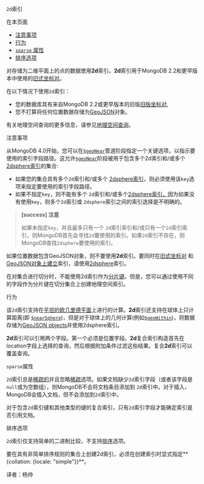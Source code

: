  `2d`索引

在本页面

- [注意事项](注意)
- [行为](行为)
- [`sparse` 属性](属性)
- [排序选项](选项)

对存储为二维平面上的点的数据使用**2d**索引。**2d**索引用于MongoDB 2.2和更早版本中使用的[旧式坐标对](https://docs.mongodb.com/master/geospatial-queries/geospatial-legacy)。

在以下情况下使用`2d`索引：

- 您的数据库具有来自MongoDB 2.2或更早版本的旧版[旧版坐标对](https://docs.mongodb.com/master/geospatial-queries/geospatial-legacy),
- 您不打算将任何位置数据存储为[GeoJSON](https://docs.mongodb.com/master/reference/glossary/term-geojson)对象。

有关地理空间查询的更多信息，请参见[地理空间查询](https://docs.mongodb.com/master/geospatial-queries/)。

 <span id="注意">注意事项</span>

从MongoDB 4.0开始，您可以在[`$geoNear`](https://docs.mongodb.com/master/reference/operator/aggregation/geoNear/pipe._S_geoNear)管道阶段指定一个关键选项，以指示要使用的索引字段路径。这允许[`$geoNear`](https://docs.mongodb.com/master/reference/operator/aggregation/geoNear/pipe._S_geoNear)阶段被用于包含多个2d索引和/或多个 [2dsphere索引](https://docs.mongodb.com/master/core/2dsphere/)的集合:

- 如果您的集合具有多个`2d`索引和/或多个 [2dsphere索引](https://docs.mongodb.com/master/core/2dsphere/)，则必须使用该`key`选项来指定要使用的索引字段路径。
- 如果不指定`key`，则不能有多个 `2d`索引和/或多个[2dsphere索引，](https://docs.mongodb.com/master/core/2dsphere/)因为如果没有使用`key`，则多个`2d`索引或 `2dsphere`索引之间的索引选择是不明确的。

> **[success] 注意**
>
> 如果未指定`key`，并且最多只有一个 `2d`索引索引和/或只有一个`2d`索引索引，则MongoDB首先会寻找`2d`要使用的索引。如果`2d`索引不存在，则MongoDB查找`2dsphere`要使用的索引。

如果位置数据包含GeoJSON对象，则不要使用**2d**索引。要同时在[旧式坐标对](https://docs.mongodb.com/master/geospatial-queries/geospatial-legacy) 和 [GeoJSON对象上](https://docs.mongodb.com/master/geospatial-queries/geospatial-geojson)[建立](https://docs.mongodb.com/master/core/2dsphere/)索引，请使用[2dsphere](https://docs.mongodb.com/master/core/2dsphere/)索引。

在对集合进行切分时，不能使用2d索引作为[分片键](https://docs.mongodb.com/master/reference/glossary/term-shard-key)。但是，您可以通过使用不同的字段作为分片键在切分集合上创建地理空间索引。

 <span id="行为">行为</span>

该`2d`索引支持在[平坦的欧几里德平面](https://docs.mongodb.com/master/geospatial-queries/geospatial-geometry)上进行的计算。**2d**索引还支持在球体上只计算距离(即 [`$nearSphere`](https://docs.mongodb.com/master/reference/operator/query/nearSphere/op._S_nearSphere))，但是对于球体上的几何计算(例如[`$geoWithin`](https://docs.mongodb.com/master/reference/operator/query/geoWithin/op._S_geoWithin))，将数据存储为[GeoJSON objects](https://docs.mongodb.com/master/geospatial-queries/geospatial-geojson)并使用2dsphere索引。

**2d**索引可以引用两个字段。第一个必须是位置字段。**2d**复合索引构造首先在location字段上选择的查询，然后根据附加条件过滤这些结果。复合**2d**索引可以覆盖查询。

 <span id="属性">`sparse`属性</span>

`2d`索引总是[稀疏的](https://docs.mongodb.com/master/core/index-sparse/)并且忽略[稀疏](https://docs.mongodb.com/master/core/index-sparse/)选项。如果文档缺少`2d`索引字段（或者该字段是`null`或为空数组），则MongoDB不会将文档条目添加到 `2d`索引中。对于插入，MongoDB会插入文档，但不会添加到`2d`索引中。

对于包含`2d`索引键和其他类型的键的复合索引，只有`2d`索引字段才能确定索引是否引用文档。

 <span id="选项">排序选项</span>

`2d`索引仅支持简单的二进制比较，不支持[排序](https://docs.mongodb.com/master/reference/bson-type-comparison-order/collation)选项。

要在具有非简单排序规则的集合上创建2d索引，必须在创建索引时显式指定**{collation: {locale: "simple"}}**。



译者：杨帅